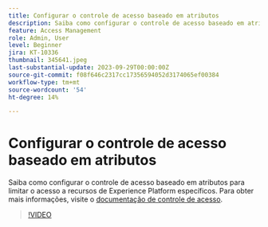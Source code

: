 ```yaml
---
title: Configurar o controle de acesso baseado em atributos
description: Saiba como configurar o controle de acesso baseado em atributos para controlar o acesso a recursos de Experience Platform específicos.
feature: Access Management
role: Admin, User
level: Beginner
jira: KT-10336
thumbnail: 345641.jpeg
last-substantial-update: 2023-09-29T00:00:00Z
source-git-commit: f08f646c2317cc17356594052d3174065ef00384
workflow-type: tm+mt
source-wordcount: '54'
ht-degree: 14%

---
```


# Configurar o controle de acesso baseado em atributos

Saiba como configurar o controle de acesso baseado em atributos para limitar o acesso a recursos de Experience Platform específicos. Para obter mais informações, visite o [documentação de controle de acesso](https://experienceleague.adobe.com/docs/experience-platform/access-control/abac/overview.html).

>[!VIDEO](https://video.tv.adobe.com/v/345641?learn=on)
